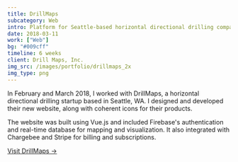 ```yaml
---
title: DrillMaps
subcategory: Web
intro: Platform for Seattle-based horizontal directional drilling company built using Vue.js and integrated with Stripe and Firebase.
date: 2018-03-11
work: ["Web"]
bg: "#009cff"
timeline: 6 weeks
client: Drill Maps, Inc.
img_src: /images/portfolio/drillmaps_2x
img_type: png
---
```


In February and March 2018, I worked with DrillMaps, a horizontal directional drilling startup based in Seattle, WA. I designed and developed their new website, along with coherent icons for their products.

The website was built using Vue.js and included Firebase's authentication and real-time database for mapping and visualization. It also integrated with Chargebee and Stripe for billing and subscriptions.

[Visit DrillMaps &rarr;](https://www.drillmaps.com)

<div class="image"><img alt="" src="/images/projects/drillmaps/1.png"></div>
